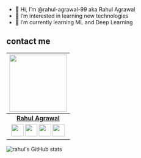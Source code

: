 - 👋 Hi, I’m @rahul-agrawal-99 aka Rahul Agrawal
- 👀 I’m interested in learning new technologies
- 🌱 I’m currently learning ML and Deep Learning




<!-- ------------------------------------------------  start  --------------------------------------------------------------------- -->
## contact me

|                                                                                         <a href="https://vinitshahdeo.dev"><img src="https://github.com/rahul-agrawal-99/site/blob/master/assets/MyImg-modified.png" width="150px " height="150px" /></a>                                                                                         |
| :------------------------------------------------------------------------------------------------------------------------------------------------------------------------------------------------------------------------------------------------------------------------------------------------------------------------------------------: |
|                                                                                                                                        **[Rahul Agrawal](https://github.com/rahul-agrawal-99)**                                                                                                                                        |
| <a href = "mailto: agrawal.rahul20022@gmail.com"><img src="https://www.freepnglogos.com/uploads/gmail-email-logo-png-16.png" width="32px" height="32px"></a> <a href="https://www.instagram.com/rahul_agrawal_99/"><img src="https://cdn2.iconfinder.com/data/icons/social-media-2285/512/1_Instagram_colored_svg_1-512.png" width="32px" height="32px"></a> <a href="https://www.linkedin.com/in/rahulagrawal99"><img src="https://raw.githubusercontent.com/vinitshahdeo/Water-Monitoring-System/master/assets/linkedin.png" width="32px" height="32px"></a> <a href="http://www.rahul-agrawal.me/site"><img src="https://w7.pngwing.com/pngs/820/341/png-transparent-web-development-web-design-computer-icons-web-design-web-design-text-logo.png" width="32px" height="32px"></a>|

<!-- ------------------------------------------------ end --------------------------------------------------------------------- -->

![rahul's GitHub stats](https://github-readme-stats.vercel.app/api?username=rahul-agrawal-99&show_icons=true&theme=radical)



